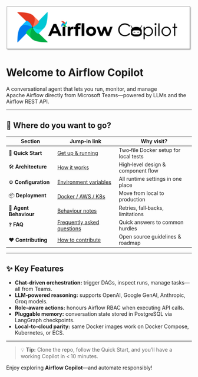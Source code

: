 ![Airflow Copilot banner](assets/AirflowCopilot.png)

# Welcome to **Airflow Copilot**

A conversational agent that lets you run, monitor, and manage Apache Airflow directly from Microsoft Teams—powered by LLMs and the Airflow REST API.

---

## 🔗 Where do you want to go?

| Section | Jump‑in link | Why visit? |
|---------|--------------|------------|
| 🚀 **Quick Start** | [Get up & running](quickstart/getting_started.md) | Two‑file Docker setup for local tests |
| 🛠️ **Architecture** | [How it works](architecture/architecture.md) | High‑level design & component flow |
| ⚙️ **Configuration** | [Environment variables](configuration/environment_variables.md) | All runtime settings in one place |
| 📦 **Deployment** | [Docker / AWS / K8s](deployment/docker-deployment.md) | Move from local to production |
| 🤖 **Agent Behaviour** | [Behaviour notes](quickstart/agent-behavior.md) | Retries, fall‑backs, limitations |
| ❓ **FAQ** | [Frequently asked questions](faq.md) | Quick answers to common hurdles |
| ❤️ **Contributing** | [How to contribute](contributing.md) | Open source guidelines & roadmap |

---

## ✨ Key Features

- **Chat‑driven orchestration:** trigger DAGs, inspect runs, manage tasks—all from Teams.
- **LLM‑powered reasoning:** supports OpenAI, Google GenAI, Anthropic, Groq models.
- **Role‑aware actions:** honours Airflow RBAC when executing API calls.
- **Pluggable memory:** conversation state stored in PostgreSQL via LangGraph checkpoints.
- **Local‑to‑cloud parity:** same Docker images work on Docker Compose, Kubernetes, or ECS.

---

> 💡 **Tip:** Clone the repo, follow the Quick Start, and you’ll have a working Copilot in < 10 minutes.

Enjoy exploring **Airflow Copilot**—and automate responsibly!
